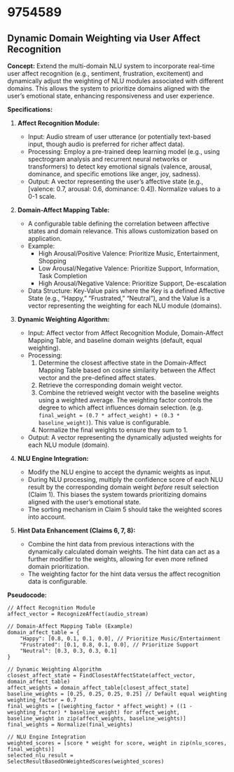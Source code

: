 # 9754589

## Dynamic Domain Weighting via User Affect Recognition

**Concept:** Extend the multi-domain NLU system to incorporate real-time user affect recognition (e.g., sentiment, frustration, excitement) and dynamically adjust the weighting of NLU modules associated with different domains. This allows the system to prioritize domains aligned with the user’s emotional state, enhancing responsiveness and user experience.

**Specifications:**

1.  **Affect Recognition Module:**
    *   Input: Audio stream of user utterance (or potentially text-based input, though audio is preferred for richer affect data).
    *   Processing: Employ a pre-trained deep learning model (e.g., using spectrogram analysis and recurrent neural networks or transformers) to detect key emotional signals (valence, arousal, dominance, and specific emotions like anger, joy, sadness).
    *   Output: A vector representing the user’s affective state (e.g., \[valence: 0.7, arousal: 0.6, dominance: 0.4]).  Normalize values to a 0-1 scale.

2.  **Domain-Affect Mapping Table:**
    *   A configurable table defining the correlation between affective states and domain relevance. This allows customization based on application.
    *   Example:
        *   High Arousal/Positive Valence: Prioritize Music, Entertainment, Shopping
        *   Low Arousal/Negative Valence: Prioritize Support, Information, Task Completion
        *   High Arousal/Negative Valence: Prioritize Support, De-escalation
    *   Data Structure:  Key-Value pairs where the Key is a defined Affective State (e.g., “Happy,” “Frustrated,” “Neutral”), and the Value is a vector representing the weighting for each NLU module (domains).

3.  **Dynamic Weighting Algorithm:**
    *   Input: Affect vector from Affect Recognition Module, Domain-Affect Mapping Table, and baseline domain weights (default, equal weighting).
    *   Processing:
        1.  Determine the closest affective state in the Domain-Affect Mapping Table based on cosine similarity between the Affect vector and the pre-defined affect states.
        2.  Retrieve the corresponding domain weight vector.
        3.  Combine the retrieved weight vector with the baseline weights using a weighted average. The weighting factor controls the degree to which affect influences domain selection. (e.g. `final_weight = (0.7 * affect_weight) + (0.3 * baseline_weight)`).  This value is configurable.
        4.  Normalize the final weights to ensure they sum to 1.
    *   Output: A vector representing the dynamically adjusted weights for each NLU module (domain).

4.  **NLU Engine Integration:**
    *   Modify the NLU engine to accept the dynamic weights as input.
    *   During NLU processing, multiply the confidence score of each NLU result by the corresponding domain weight *before* result selection (Claim 1). This biases the system towards prioritizing domains aligned with the user’s emotional state.
    *   The sorting mechanism in Claim 5 should take the weighted scores into account.

5. **Hint Data Enhancement (Claims 6, 7, 8):**
    * Combine the hint data from previous interactions with the dynamically calculated domain weights.  The hint data can act as a further modifier to the weights, allowing for even more refined domain prioritization.
    * The weighting factor for the hint data versus the affect recognition data is configurable.

**Pseudocode:**

```
// Affect Recognition Module
affect_vector = RecognizeAffect(audio_stream)

// Domain-Affect Mapping Table (Example)
domain_affect_table = {
    "Happy": [0.8, 0.1, 0.1, 0.0], // Prioritize Music/Entertainment
    "Frustrated": [0.1, 0.8, 0.1, 0.0], // Prioritize Support
    "Neutral": [0.3, 0.3, 0.3, 0.1]
}

// Dynamic Weighting Algorithm
closest_affect_state = FindClosestAffectState(affect_vector, domain_affect_table)
affect_weights = domain_affect_table[closest_affect_state]
baseline_weights = [0.25, 0.25, 0.25, 0.25] // Default equal weighting
weighting_factor = 0.7
final_weights = [(weighting_factor * affect_weight) + ((1 - weighting_factor) * baseline_weight) for affect_weight, baseline_weight in zip(affect_weights, baseline_weights)]
final_weights = Normalize(final_weights)

// NLU Engine Integration
weighted_scores = [score * weight for score, weight in zip(nlu_scores, final_weights)]
selected_nlu_result = SelectResultBasedOnWeightedScores(weighted_scores)
```